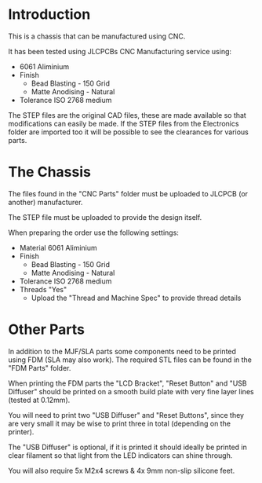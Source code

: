 # Introduction

This is a chassis that can be manufactured using CNC.

It has been tested using JLCPCBs CNC Manufacturing service using:
 * 6061 Aliminium
 * Finish
   * Bead Blasting - 150 Grid
   * Matte Anodising - Natural
 * Tolerance ISO 2768 medium

The STEP files are the original CAD files, these are made available so that modifications can easily be made. If the STEP files from the Electronics folder are imported too it will be possible to see the clearances for various parts.

# The Chassis

The files found in the "CNC Parts" folder must be uploaded to JLCPCB (or another) manufacturer.

The STEP file must be uploaded to provide the design itself.

When preparing the order use the following settings:
 * Material 6061 Aliminium
 * Finish
   * Bead Blasting - 150 Grid
   * Matte Anodising - Natural
 * Tolerance ISO 2768 medium
 * Threads "Yes"
   * Upload the "Thread and Machine Spec" to provide thread details

# Other Parts

In addition to the MJF/SLA parts some components need to be printed using FDM (SLA may also work). The required STL files can be found in the "FDM Parts" folder.

When printing the FDM parts the "LCD Bracket", "Reset Button" and "USB Diffuser" should be printed on a smooth build plate with very fine layer lines (tested at 0.12mm).

You will need to print two "USB Diffuser" and "Reset Buttons", since they are very small it may be wise to print three in total (depending on the printer).

The "USB Diffuser" is optional, if it is printed it should ideally be printed in clear filament so that light from the LED indicators can shine through.

You will also require 5x M2x4 screws & 4x 9mm non-slip silicone feet.
